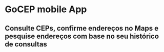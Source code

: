 # GoCEP mobile App
 ## Consulte CEPs, confirme endereços no Maps e pesquise endereços com base no seu histórico de consultas
